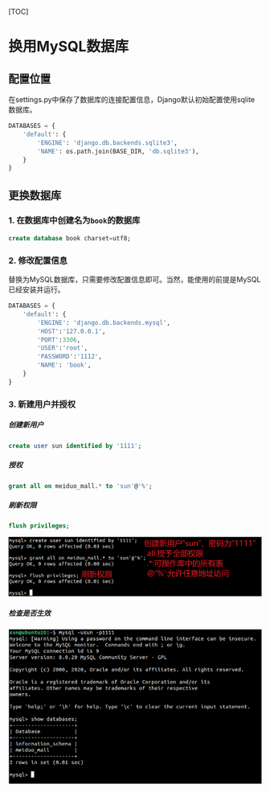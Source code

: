 [TOC]
# 换用MySQL数据库

## 配置位置
在settings.py中保存了数据库的连接配置信息，Django默认初始配置使用sqlite数据库。
```python
DATABASES = {
    'default': {
        'ENGINE': 'django.db.backends.sqlite3',
        'NAME': os.path.join(BASE_DIR, 'db.sqlite3'),
    }
}
```

## 更换数据库
### 1. 在数据库中创建名为`book`的数据库
```sql
create database book charset=utf8;
```
### 2. 修改配置信息
替换为MySQL数据库，只需要修改配置信息即可。当然，能使用的前提是MySQL已经安装并运行。
```python
DATABASES = {
    'default': {
        'ENGINE': 'django.db.backends.mysql',
        'HOST':'127.0.0.1',
        'PORT':3306,
        'USER':'root',
        'PASSWORD':'1112',
        'NAME': 'book',
    }
}
```

### 3. 新建用户并授权

##### 创建新用户
```sql
create user sun identified by '1111';
```

##### 授权
```sql
grant all on meiduo_mall.* to 'sun'@'%';
```

##### 刷新权限
```sql
flush privileges;
```

![图 1](../static/1.3_换用MySQL数据库-新建用户并授权.png)  

##### 检查是否生效
![图 2](../static/1.3_换用MySQL数据库-检查是否生效.png)  
